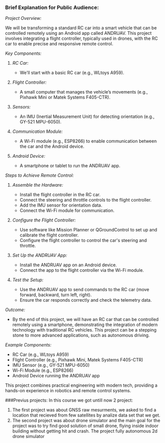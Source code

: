 ### Brief Explanation for Public Audience:

*Project Overview:*

We will be transforming a standard RC car into a smart vehicle that can be controlled remotely using an Android app called ANDRUAV. This project involves integrating a flight controller, typically used in drones, with the RC car to enable precise and responsive remote control.

*Key Components:*

1. *RC Car:* 
   - We'll start with a basic RC car (e.g., WLtoys A959).
   
2. *Flight Controller:* 
   - A small computer that manages the vehicle’s movements (e.g., Pixhawk Mini or Matek Systems F405-CTR).

3. *Sensors:*
   - An IMU (Inertial Measurement Unit) for detecting orientation (e.g., GY-521 MPU-6050).

4. *Communication Module:*
   - A Wi-Fi module (e.g., ESP8266) to enable communication between the car and the Android device.

5. *Android Device:*
   - A smartphone or tablet to run the ANDRUAV app.

*Steps to Achieve Remote Control:*

1. *Assemble the Hardware:*
   - Install the flight controller in the RC car.
   - Connect the steering and throttle controls to the flight controller.
   - Add the IMU sensor for orientation data.
   - Connect the Wi-Fi module for communication.

2. *Configure the Flight Controller:*
   - Use software like Mission Planner or QGroundControl to set up and calibrate the flight controller.
   - Configure the flight controller to control the car's steering and throttle.

3. *Set Up the ANDRUAV App:*
   - Install the ANDRUAV app on an Android device.
   - Connect the app to the flight controller via the Wi-Fi module.

4. *Test the Setup:*
   - Use the ANDRUAV app to send commands to the RC car (move forward, backward, turn left, right).
   - Ensure the car responds correctly and check the telemetry data.

*Outcome:*
- By the end of this project, we will have an RC car that can be controlled remotely using a smartphone, demonstrating the integration of modern technology with traditional RC vehicles. This project can be a stepping stone to more advanced applications, such as autonomous driving.

*Example Components:*
- RC Car (e.g., WLtoys A959)
- Flight Controller (e.g., Pixhawk Mini, Matek Systems F405-CTR)
- IMU Sensor (e.g., GY-521 MPU-6050)
- Wi-Fi Module (e.g., ESP8266)
- Android Device running the ANDRUAV app

This project combines practical engineering with modern tech, providing a hands-on experience in robotics and remote control systems.

###Previus projects:
In this course we got untill now 2 project:
1) The first project was about GNSS raw mesurments, we asked to find a location that recieved from few satellites by analize data set that we get.
2) The second project was about drone simulator and the main goal for the project was to try find good solution of small drone, flying inside indoor building without getting hit and crash. The project fully autonomous 2d drone simulator
